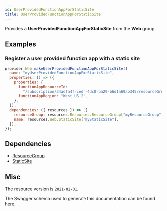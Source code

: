 ```yaml
---
id: UserProvidedFunctionAppForStaticSite
title: UserProvidedFunctionAppForStaticSite
---
```

Provides a **UserProvidedFunctionAppForStaticSite** from the **Web** group
## Examples
### Register a user provided function app with a static site
```js
provider.Web.makeUserProvidedFunctionAppForStaticSite({
  name: "myUserProvidedFunctionAppForStaticSite",
  properties: () => ({
    properties: {
      functionAppResourceId:
        "/subscription/34adfa4f-cedf-4dc0-ba29-b6d1a69ab345/resourceGroups/functionRG/providers/Microsoft.Web/sites/testFunctionApp",
      functionAppRegion: "West US 2",
    },
  }),
  dependencies: ({ resources }) => ({
    resourceGroup: resources.Resources.ResourceGroup["myResourceGroup"],
    name: resources.Web.StaticSite["myStaticSite"],
  }),
});

```
## Dependencies
- [ResourceGroup](../Resources/ResourceGroup.md)
- [StaticSite](../Web/StaticSite.md)
## Misc
The resource version is `2021-02-01`.

The Swagger schema used to generate this documentation can be found [here](https://github.com/Azure/azure-rest-api-specs/tree/main/specification/web/resource-manager/Microsoft.Web/stable/2021-02-01/StaticSites.json).
